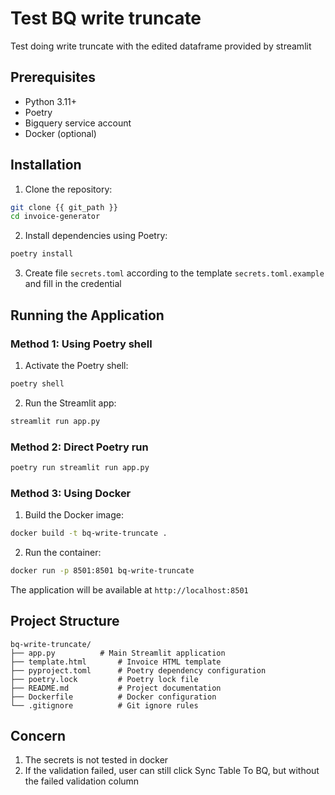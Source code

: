 # Test BQ write truncate

Test doing write truncate with the edited dataframe provided by streamlit

## Prerequisites

- Python 3.11+
- Poetry
- Bigquery service account
- Docker (optional)

## Installation

1. Clone the repository:
```bash
git clone {{ git_path }}
cd invoice-generator
```

2. Install dependencies using Poetry:
```bash
poetry install
```

3. Create file `secrets.toml` according to the template `secrets.toml.example` and fill in the credential

## Running the Application

### Method 1: Using Poetry shell
1. Activate the Poetry shell:
```bash
poetry shell
```

2. Run the Streamlit app:
```bash
streamlit run app.py
```

### Method 2: Direct Poetry run
```bash
poetry run streamlit run app.py
```

### Method 3: Using Docker
1. Build the Docker image:
```bash
docker build -t bq-write-truncate .
```

2. Run the container:
```bash
docker run -p 8501:8501 bq-write-truncate
```

The application will be available at `http://localhost:8501`

## Project Structure

```
bq-write-truncate/
├── app.py          # Main Streamlit application
├── template.html       # Invoice HTML template
├── pyproject.toml      # Poetry dependency configuration
├── poetry.lock         # Poetry lock file
├── README.md           # Project documentation
├── Dockerfile          # Docker configuration
└── .gitignore          # Git ignore rules
```

## Concern

1. The secrets is not tested in docker
2. If the validation failed, user can still click Sync Table To BQ, but without the failed validation column